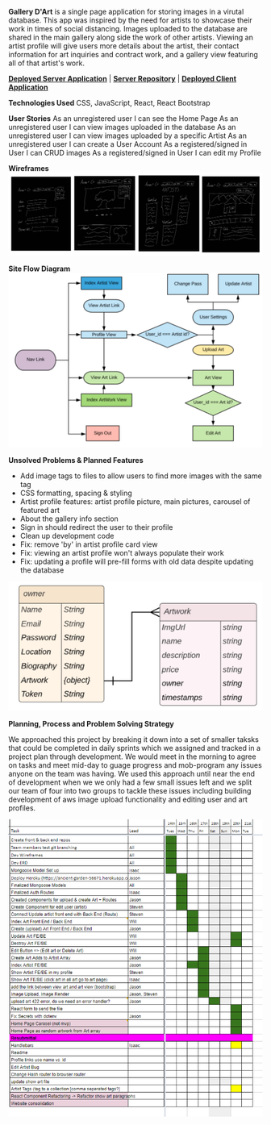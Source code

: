 **Gallery D'Art** is a single page application for storing images in a virutal database. This app was inspired by the need for artists to showcase their work in times of social distancing. Images uploaded to the database are shared in the main gallery along side the work of other artists. Viewing an artist profile will give users more details about the artist, their contact information for art inquiries and contract work, and a gallery view featuring all of that artist's work. 

**[Deployed Server Application](https://ancient-garden-56671.herokuapp.com)** |
**[Server Repository](https://github.com/Drag-on-Drop/Avant-Gallery-Server)** |
**[Deployed Client Application](https://drag-on-drop.github.io/Avant-Gallery-Client/#/)**

**Technologies Used**
CSS, JavaScript, React, React Bootstrap

**User Stories**
As an unregistered user I can see the Home Page
As an unregistered user I can view images uploaded in the database
As an unregistered user I can view images uploaded by a specific Artist
As an unregistered user I can create a User Account
As a registered/signed in User I can CRUD images
As a registered/signed in User I can edit my Profile

**Wireframes**
![Wireframes](https://github.com/Drag-on-Drop/Avant-Gallery-Client/blob/readMe/Avant%20Gallery%20Wireframes.PNG)

**Site Flow Diagram**
![Site Flow](https://github.com/Drag-on-Drop/Avant-Gallery-Client/blob/readMe/Site%20Flow.PNG)

**Unsolved Problems & Planned Features**
- Add image tags to files to allow users to find more images with the same tag
- CSS formatting, spacing & styling
- Artist profile features: artist profile picture, main pictures, carousel of featured art
- About the gallery info section
- Sign in should redirect the user to their profile
- Clean up development code
- Fix: remove 'by' in artist profile card view
- Fix: viewing an artist profile won't always populate their work
- Fix: updating a profile will pre-fill forms with old data despite updating the database

![Entity Relationship Diagram](https://github.com/Drag-on-Drop/Avant-Gallery-Server/blob/master/Avant%20Gallery%20ERD.PNG "Entity Relationship Diagram")

**Planning, Process and Problem Solving Strategy**

We approached this project by breaking it down into a set of smaller taksks that could be completed in daily sprints which we assigned and tracked in a project plan through development. We would meet in the morning to agree on tasks and meet mid-day to guage progress and mob-program any issues anyone on the team was having. We used this approach until near the end of development when we we only had a few small issues left and we split our team of four into two groups to tackle these issues including building development of aws image upload functionality and editing user and art profiles. 

![Project Plan](https://github.com/Drag-on-Drop/Avant-Gallery-Server/blob/master/Avant%20Gallery%20Project%20Plan.PNG "Project Plan")
